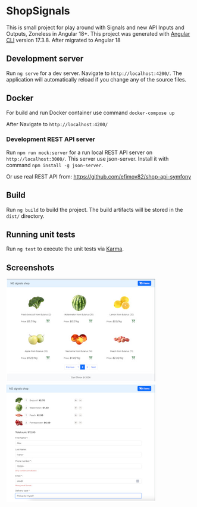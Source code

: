 # ShopSignals
This is small project for play around with Signals and new API Inputs and Outputs, Zoneless in Angular 18+.
This project was generated with [Angular CLI](https://github.com/angular/angular-cli) version 17.3.8. After migrated to Angular 18

## Development server

Run `ng serve` for a dev server. Navigate to `http://localhost:4200/`. The application will automatically reload if you change any of the source files.

## Docker 

For build and run Docker container use command
`docker-compose up`

After Navigate to `http://localhost:4200/`

### Development REST API server

Run `npm run mock:server` for a run local REST API server on `http://localhost:3000/`.
This server use json-server. Install it with command `npm install -g json-server`.

Or use real REST API from:
https://github.com/efimov82/shop-api-symfony


## Build

Run `ng build` to build the project. The build artifacts will be stored in the `dist/` directory.

## Running unit tests

Run `ng test` to execute the unit tests via [Karma](https://karma-runner.github.io).

## Screenshots

![Main page](https://github.com/efimov82/ng-shop-v18/blob/main/screenshots/main.jpg?raw=true)
![Checkout page](https://github.com/efimov82/ng-shop-v18/blob/main/screenshots/checkout.jpg?raw=true)
